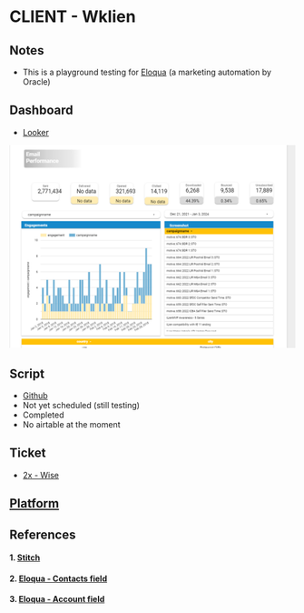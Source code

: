 # **CLIENT - Wklien**

## Notes
- This is a playground testing for [Eloqua](https://www.oracle.com/my/cx/marketing/automation/) (a marketing automation by Oracle)


## Dashboard
- [Looker](https://lookerstudio.google.com/u/0/reporting/f3bfb626-a66f-4296-84c4-6f1696abee07/page/AZglD/edit)
  
![Alt text](image.png)

## Script
- [Github](https://github.com/salmanmarizki/2x-dataops/blob/main/Clients/Wklien/db_email_engagement_pilot.sql)
- Not yet scheduled (still testing)
- Completed 
- No airtable at the moment
  
## Ticket
- [2x - Wise](https://2x.wise-portal.com/request-summary.php?id=30667)


## [Platform](null)


## References
#### 1. [Stitch](https://www.stitchdata.com/docs/integrations/saas/eloqua)
#### 2. [Eloqua - Contacts field](https://docs.oracle.com/en/cloud/saas/marketing/eloqua-user/Help/ContactFields/ContactFieldsDefinitions.htm)
#### 3. [Eloqua - Account field](https://docs.oracle.com/en/cloud/saas/marketing/eloqua-user/Help/AccountFields/AccountFieldDefinitions.htm)
